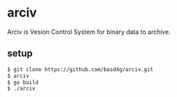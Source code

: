 # arciv

Arciv is Vesion Control System for binary data to archive.

## setup

```sh
$ git clone https://github.com/basd4g/arciv.git
$ arciv
$ go build
$ ./arciv
```
